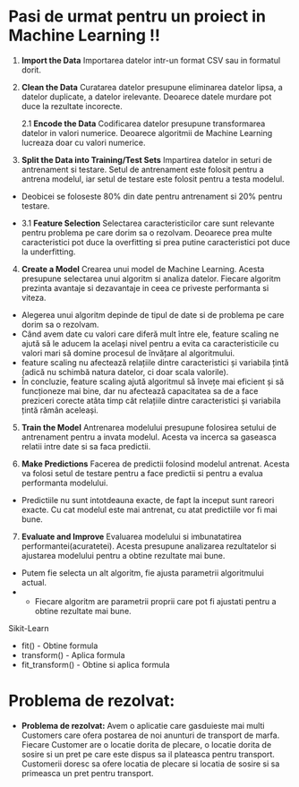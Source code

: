 # Pasi de urmat pentru un proiect in Machine Learning !!
1. **Import the Data**
   Importarea datelor intr-un format CSV sau in formatul dorit.

2. **Clean the Data**
    Curatarea datelor presupune eliminarea datelor lipsa, a datelor duplicate, a datelor irelevante. Deoarece datele murdare pot duce la rezultate incorecte.

    2.1 **Encode the Data**
        Codificarea datelor presupune transformarea datelor in valori numerice. Deoarece algoritmii de Machine Learning lucreaza doar cu valori numerice.

3. **Split the Data into Training/Test Sets**
    Impartirea datelor in seturi de antrenament si testare. Setul de antrenament este folosit pentru a antrena modelul, iar setul de testare este folosit pentru a testa modelul.
- Deobicei se foloseste 80% din date pentru antrenament si 20% pentru testare.

- 3.1 **Feature Selection**
    Selectarea caracteristicilor care sunt relevante pentru problema pe care dorim sa o rezolvam. Deoarece prea multe caracteristici pot duce la overfitting si prea putine caracteristici pot duce la underfitting.

4. **Create a Model**
    Crearea unui model de Machine Learning. Acesta presupune selectarea unui algoritm si analiza datelor. Fiecare algoritm prezinta avantaje si dezavantaje in ceea ce priveste performanta si viteza.
- Alegerea unui algoritm depinde de tipul de date si de problema pe care dorim sa o rezolvam.
- Când avem date cu valori care diferă mult între ele, feature scaling ne ajută să le aducem la același nivel pentru a evita ca caracteristicile cu valori mari să domine procesul de învățare al algoritmului.
- feature scaling nu afectează relațiile dintre caracteristici și variabila țintă (adică nu schimbă natura datelor, ci doar scala valorile).
- În concluzie, feature scaling ajută algoritmul să învețe mai eficient și să funcționeze mai bine, dar nu afectează capacitatea sa de a face preziceri corecte atâta timp cât relațiile dintre caracteristici și variabila țintă rămân aceleași.

5. **Train the Model**
    Antrenarea modelului presupune folosirea setului de antrenament pentru a invata modelul. Acesta va incerca sa gaseasca relatii intre date si sa faca predictii.

6. **Make Predictions**
    Facerea de predictii folosind modelul antrenat. Acesta va folosi setul de testare pentru a face predictii si pentru a evalua performanta modelului.
- Predictiile nu sunt intotdeauna exacte, de fapt la inceput sunt rareori exacte. Cu cat modelul este mai antrenat, cu atat predictiile vor fi mai bune.

7. **Evaluate and Improve**
    Evaluarea modelului si imbunatatirea performantei(acuratetei). Acesta presupune analizarea rezultatelor si ajustarea modelului pentru a obtine rezultate mai bune.
- Putem fie selecta un alt algoritm, fie ajusta parametrii algoritmului actual. 
- - Fiecare algoritm are parametrii proprii care pot fi ajustati pentru a obtine rezultate mai bune.

Sikit-Learn
- fit() - Obtine formula
- transform() - Aplica formula
- fit_transform() - Obtine si aplica formula

# Problema de rezolvat:
- **Problema de rezolvat:** Avem o aplicatie care gasduieste mai multi Customers care ofera postarea de noi anunturi de transport de marfa. Fiecare Customer are o locatie dorita de plecare, o locatie dorita de sosire si un pret pe care este dispus sa il plateasca pentru transport. Customerii doresc sa ofere locatia de plecare si locatia de sosire si sa primeasca un pret pentru transport.




